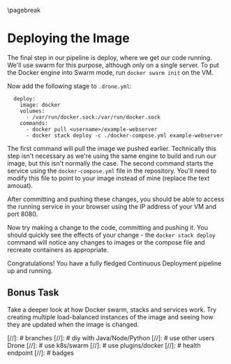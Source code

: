 \pagebreak

# Deploying the Image

The final step in our pipeline is deploy, where we get our code running. We'll
use swarm for this purpose, although only on a single server. To put the Docker
engine into Swarm mode, run `docker swarm init` on the VM.

Now add the following stage to `.drone.yml`:

```
  deploy:
    image: docker
    volumes:
      - /var/run/docker.sock:/var/run/docker.sock
    commands:
      - docker pull <username>/example-webserver
      - docker stack deploy -c ./docker-compose.yml example-webserver
```

The first command will pull the image we pushed earlier. Technically this step
isn't necessary as we're using the same engine to build and run our image, but
this isn't normally the case. The second command starts the service using the
`docker-compose.yml` file in the repository. You'll need to modify this file to
point to your image instead of mine (replace the text amouat).

After committing and pushing these changes, you should be able to access the
running service in your browser using the IP address of your VM and port 8080.

Now try making a change to the code, committing and pushing it. You should
quickly see the effects of your change - the `docker stack deploy` command will
notice any changes to images or the compose file and recreate containers as
appropriate.

Congratulations! You have a fully fledged Continuous Deployment pipeline up and
running.

## Bonus Task

Take a deeper look at how Docker swarm, stacks and services work. Try creating
multiple load-balanced instances of the image and seeing how they are updated
when the image is changed.


[//]: # branches
[//]: # diy with Java/Node/Python
[//]: # use other users Drone
[//]: # use k8s/swarm
[//]: # use plugins/docker
[//]: # health endpoint
[//]: # badges
